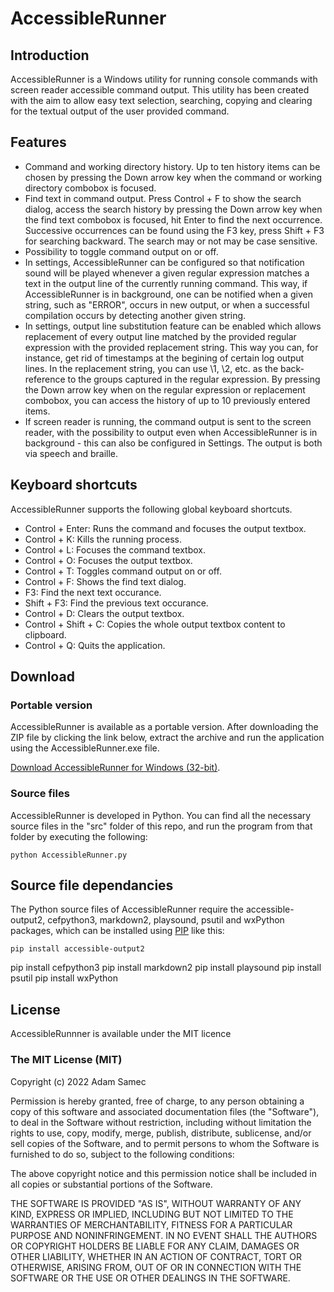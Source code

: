# AccessibleRunner
## Introduction
AccessibleRunner is a Windows utility for running console commands with screen reader accessible command output. This utility has been created with the aim to allow easy text selection, searching, copying and clearing for the textual output of the user provided command.

## Features
* Command and working directory history. Up to ten history items can be chosen by pressing the Down arrow key when the command or working directory combobox is focused.
* Find text in command output. Press Control + F to show the search dialog, access the search history by pressing the Down arrow key when the find text combobox is focused, hit Enter to find the next occurrence. Successive occurrences can be found using the F3 key, press Shift + F3 for searching backward. The search may or not may be case sensitive.
* Possibility to toggle command output on or off.
* In settings, AccessibleRunner can be configured so that notification sound will be played whenever a given regular expression matches a text in the output line of the currently running command. This way, if AccessibleRunner is in background, one can be notified when a given string, such as "ERROR", occurs in new output, or when a successful compilation occurs by detecting another given string.
* In settings, output line substitution feature can be enabled which allows replacement of every output line matched by the provided regular expression with the provided replacement string. This way you can, for instance, get rid of timestamps at the begining of certain log output lines. In the replacement string, you can use \1, \2, etc. as the back-reference to the groups captured in the regular expression. By pressing the Down arrow key when on the regular expression or replacement combobox, you can access the history of up to 10 previously entered items.
* If screen reader is running, the command output is sent to the screen reader, with the possibility to output even when AccessibleRunner is in background - this can also be configured in Settings. The output is both via speech and braille.

## Keyboard shortcuts
AccessibleRunner supports the following global keyboard shortcuts.

* Control + Enter: Runs the command and focuses the output textbox.
* Control + K: Kills the running process.
* Control + L: Focuses the command textbox.
* Control + O: Focuses the output textbox.
* Control + T: Toggles command output on or off.
* Control + F: Shows the find text dialog.
* F3: Find the next text occurance.
* Shift + F3: Find the previous text occurance.
* Control + D: Clears the output textbox.
* Control + Shift + C: Copies the whole output textbox content to clipboard.
* Control + Q: Quits the application.

## Download
### Portable version
AccessibleRunner is available as a portable version. After downloading the ZIP file by clicking the link below, extract the archive and run the application using the AccessibleRunner.exe file.

[Download AccessibleRunner for Windows (32-bit)][portable-download].

### Source files
AccessibleRunner is developed in Python. You can find all the necessary source files in the "src" folder of this repo, and run the program from that folder by executing the following:

    python AccessibleRunner.py

## Source file dependancies
The Python source files of AccessibleRunner require the accessible-output2, cefpython3, markdown2, playsound, psutil and wxPython packages, which can be installed using [PIP][PIP] like this:

    pip install accessible-output2
pip install cefpython3
    pip install markdown2
    pip install playsound
    pip install psutil
    pip install wxPython

## License
AccessibleRunnner is available under the MIT licence

### The MIT License (MIT)

Copyright (c) 2022 Adam Samec

Permission is hereby granted, free of charge, to any person obtaining a copy of
this software and associated documentation files (the "Software"), to deal in
the Software without restriction, including without limitation the rights to
use, copy, modify, merge, publish, distribute, sublicense, and/or sell copies of
the Software, and to permit persons to whom the Software is furnished to do so,
subject to the following conditions:

The above copyright notice and this permission notice shall be included in all
copies or substantial portions of the Software.

THE SOFTWARE IS PROVIDED "AS IS", WITHOUT WARRANTY OF ANY KIND, EXPRESS OR
IMPLIED, INCLUDING BUT NOT LIMITED TO THE WARRANTIES OF MERCHANTABILITY, FITNESS
FOR A PARTICULAR PURPOSE AND NONINFRINGEMENT. IN NO EVENT SHALL THE AUTHORS OR
COPYRIGHT HOLDERS BE LIABLE FOR ANY CLAIM, DAMAGES OR OTHER LIABILITY, WHETHER
IN AN ACTION OF CONTRACT, TORT OR OTHERWISE, ARISING FROM, OUT OF OR IN
CONNECTION WITH THE SOFTWARE OR THE USE OR OTHER DEALINGS IN THE SOFTWARE.

[portable-download]: https://files.adamsamec.cz/apps/AccessibleRunner-win32.zip
[PIP]: https://pypi.org/project/pip/
